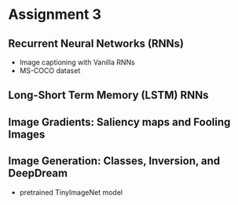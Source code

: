 # Assignment 3

## Recurrent Neural Networks (RNNs)
- Image captioning with Vanilla RNNs
- MS-COCO dataset


## Long-Short Term Memory (LSTM) RNNs


## Image Gradients: Saliency maps and Fooling Images


## Image Generation: Classes, Inversion, and DeepDream
- pretrained TinyImageNet model
